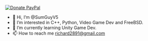 [![Donate PayPal](https://img.shields.io/badge/Donate-PayPal-red.svg)](https://www.paypal.com/donate/?hosted_button_id=Y5RA82T8SHDXE)

- 👋 Hi, I’m @SumGuyV5
- 👀 I’m interested in C++, Python, Video Game Dev and FreeBSD.
- 🌱 I’m currently learning Unity Game Dev.
- 📫 How to reach me richard2891@gmail.com


<!---
SumGuyV5/SumGuyV5 is a ✨ special ✨ repository because its `README.md` (this file) appears on your GitHub profile.
You can click the Preview link to take a look at your changes.
--->
